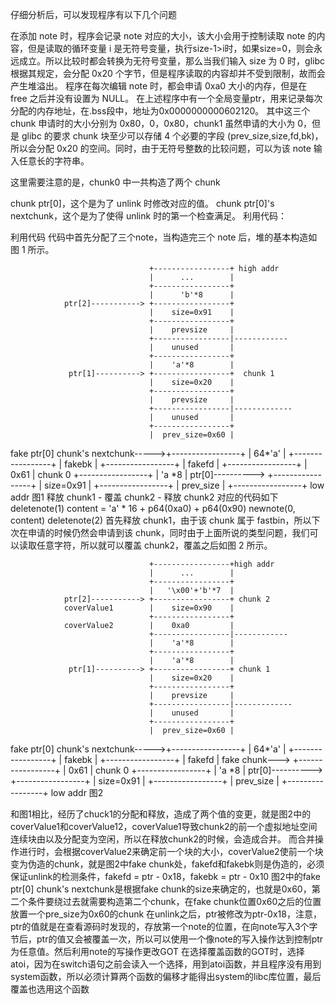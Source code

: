 仔细分析后，可以发现程序有以下几个问题

在添加 note 时，程序会记录 note 对应的大小，该大小会用于控制读取 note 的内容，但是读取的循环变量 i 是无符号变量，执行size-1>i时，如果size=0，则会永远成立。所以比较时都会转换为无符号变量，那么当我们输入 size 为 0 时，glibc 根据其规定，会分配 0x20 个字节，但是程序读取的内容却并不受到限制，故而会产生堆溢出。
程序在每次编辑 note 时，都会申请 0xa0 大小的内存，但是在 free 之后并没有设置为 NULL。
在上述程序中有一个全局变量ptr，用来记录每次分配的内存地址，在.bss段中，地址为0x0000000000602120。
其中这三个 chunk 申请时的大小分别为 0x80，0，0x80，chunk1 虽然申请的大小为 0，但是 glibc 的要求 chunk 块至少可以存储 4 个必要的字段 (prev_size,size,fd,bk)，所以会分配 0x20 的空间。同时，由于无符号整数的比较问题，可以为该 note 输入任意长的字符串。

这里需要注意的是，chunk0 中一共构造了两个 chunk

chunk ptr[0]，这个是为了 unlink 时修改对应的值。
chunk ptr[0]'s nextchunk，这个是为了使得 unlink 时的第一个检查满足。
利用代码：

 利用代码
代码中首先分配了三个note，当构造完三个 note 后，堆的基本构造如图 1 所示。


                                   +-----------------+ high addr
                                   |      ...        |
                                   +-----------------+
                                   |      'b'*8      |
                ptr[2]-----------> +-----------------+
                                   |    size=0x91    |
                                   +-----------------+
                                   |    prevsize     |
                                   +-----------------|------------
                                   |    unused       |
                                   +-----------------+
                                   |    'a'*8        |
                 ptr[1]----------> +-----------------+  chunk 1
                                   |    size=0x20    |
                                   +-----------------+
                                   |    prevsize     |
                                   +-----------------|-------------
                                   |    unused       |
                                   +-----------------+
                                   |  prev_size=0x60 |
fake ptr[0] chunk's nextchunk----->+-----------------+
                                   |    64*'a'       |
                                   +-----------------+
                                   |    fakebk       |
                                   +-----------------+
                                   |    fakefd       |
                                   +-----------------+
                                   |    0x61         |  chunk 0
                                   +-----------------+
                                   |    'a *8        |
                 ptr[0]----------> +-----------------+
                                   |    size=0x91    |
                                   +-----------------+
                                   |    prev_size    |
                                   +-----------------+  low addr
                                           图1
释放 chunk1 - 覆盖 chunk2 - 释放 chunk2
对应的代码如下
deletenote(1)
content = 'a' * 16 + p64(0xa0) + p64(0x90)
newnote(0, content)
deletenote(2)
首先释放 chunk1，由于该 chunk 属于 fastbin，所以下次在申请的时候仍然会申请到该 chunk，同时由于上面所说的类型问题，我们可以读取任意字符，所以就可以覆盖 chunk2，覆盖之后如图 2 所示。

                                   +-----------------+high addr
                                   |      ...        |
                                   +-----------------+
                                   |   '\x00'+'b'*7  |
                ptr[2]-----------> +-----------------+ chunk 2
                coverValue1        |    size=0x90    |
                                   +-----------------+
                coverValue2        |    0xa0         |
                                   +-----------------|------------
                                   |    'a'*8        |
                                   +-----------------+
                                   |    'a'*8        |
                 ptr[1]----------> +-----------------+ chunk 1
                                   |    size=0x20    |
                                   +-----------------+
                                   |    prevsize     |
                                   +-----------------|-------------
                                   |    unused       |
                                   +-----------------+
                                   |  prev_size=0x60 |
fake ptr[0] chunk's nextchunk----->+-----------------+
                                   |    64*'a'       |
                                   +-----------------+
                                   |    fakebk       |
                                   +-----------------+
                                   |    fakefd       |
               fake chunk--->      +-----------------+
                                   |    0x61         |  chunk 0
                                   +-----------------+
                                   |    'a *8        |
                 ptr[0]----------> +-----------------+
                                   |    size=0x91    |
                                   +-----------------+
                                   |    prev_size    |
                                   +-----------------+  low addr
                                           图2



和图1相比，经历了chuck1的分配和释放，造成了两个值的变更，就是图2中的coverValue1和coverValue12，coverValue1导致chunk2的前一个虚拟地址空间连续块由以及分配变为空闲，所以在释放chunk2的时候，会造成合并。
而合并操作进行时，会根据coverValue2来确定前一个块的大小，coverValue2使前一个块变为伪造的chunk，就是图2中fake chunk处，fakefd和fakebk则是伪造的，必须保证unlink的检测条件，fakefd = ptr - 0x18，fakebk = ptr - 0x10
图2中的fake ptr[0] chunk's nextchunk是根据fake chunk的size来确定的，也就是0x60，第二个条件要绕过去就需要构造第二个chunk，在fake chunk位置0x60之后的位置放置一个pre_size为0x60的chunk
在unlink之后，ptr被修改为ptr-0x18，注意，ptr的值就是在查看源码时发现的，存放第一个note的位置，在向note写入3个字节后，ptr的值又会被覆盖一次，所以可以使用一个像note的写入操作达到控制ptr为任意值。然后利用note的写操作更改GOT
在选择覆盖函数的GOT时，选择atoi，因为在switch语句之前会读入一个选择，用到atoi函数，并且程序没有用到system函数，所以必须计算两个函数的偏移才能得出system的libc库位置，最后覆盖也选用这个函数
